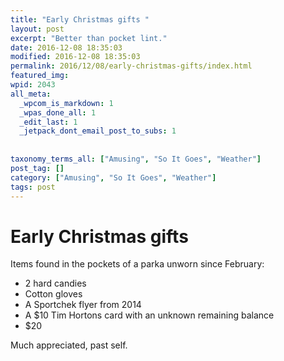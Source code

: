 ```yaml
---
title: "Early Christmas gifts "
layout: post
excerpt: "Better than pocket lint."
date: 2016-12-08 18:35:03
modified: 2016-12-08 18:35:03
permalink: 2016/12/08/early-christmas-gifts/index.html
featured_img: 
wpid: 2043
all_meta: 
  _wpcom_is_markdown: 1
  _wpas_done_all: 1
  _edit_last: 1
  _jetpack_dont_email_post_to_subs: 1
  
  
taxonomy_terms_all: ["Amusing", "So It Goes", "Weather"]
post_tag: []
category: ["Amusing", "So It Goes", "Weather"]
tags: post
---
```


# Early Christmas gifts 

Items found in the pockets of a parka unworn since February:

- 2 hard candies
- Cotton gloves
- A Sportchek flyer from 2014
- A $10 Tim Hortons card with an unknown remaining balance
- $20

Much appreciated, past self.